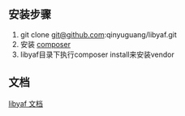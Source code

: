 ## 安装步骤
1. git clone git@github.com:qinyuguang/libyaf.git
2. 安装 <a href="https://getcomposer.org/" target="_blank">composer</a>
3. libyaf目录下执行composer install来安装vendor


## 文档
[libyaf 文档](https://github.com/qinyuguang/libyaf/blob/master/docs/README.md)
